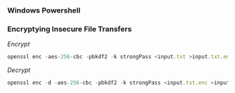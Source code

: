 

### Windows Powershell


### Encryptying Insecure File Transfers

*Encrypt*

``` JavaScript
openssl enc -aes-256-cbc -pbkdf2 -k strongPass <input.txt >input.txt.enc
```

*Decrypt*

``` JavaScript
openssl enc -d -aes-256-cbc -pbkdf2 -k strongPass <input.txt.enc >input.txt
```



